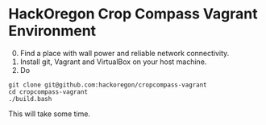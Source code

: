 # HackOregon Crop Compass Vagrant Environment

0. Find a place with wall power and reliable network connectivity.
1. Install git, Vagrant and VirtualBox on your host machine.
2. Do
```
git clone git@github.com:hackoregon/cropcompass-vagrant
cd cropcompass-vagrant
./build.bash
```

This will take some time.
